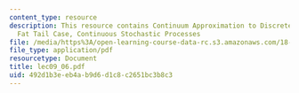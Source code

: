 ```yaml
---
content_type: resource
description: This resource contains Continuum Approximation to Discrete Random Walks,
  Fat Tail Case, Continuous Stochastic Processes
file: /media/https%3A/open-learning-course-data-rc.s3.amazonaws.com/18-366-random-walks-and-diffusion-fall-2006/492d1b3eeb4ab9d6d1c8c2651bc3b8c3_lec09_06.pdf
file_type: application/pdf
resourcetype: Document
title: lec09_06.pdf
uid: 492d1b3e-eb4a-b9d6-d1c8-c2651bc3b8c3
---
```

